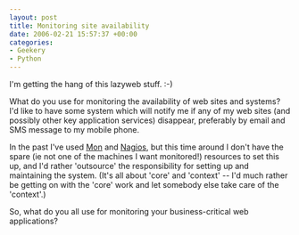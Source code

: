 ```yaml
---
layout: post
title: Monitoring site availability
date: 2006-02-21 15:57:37 +00:00
categories:
- Geekery
- Python
---
```

I'm getting the hang of this lazyweb stuff. :-)

What do you use for monitoring the availability of web sites and systems?  I'd like to have some system which will notify me if any of my web sites (and possibly other key application services) disappear, preferably by email and SMS message to my mobile phone.

In the past I've used [Mon](http://www.kernel.org/software/mon/) and [Nagios](http://www.nagios.org/), but this time around I don't have the spare (ie not one of the machines I want monitored!) resources to set this up, and I'd rather 'outsource' the responsibility for setting up and maintaining the system.  (It's all about 'core' and 'context' -- I'd much rather be getting on with the 'core' work and let somebody else take care of the 'context'.)

So, what do you all use for monitoring your business-critical web applications?
